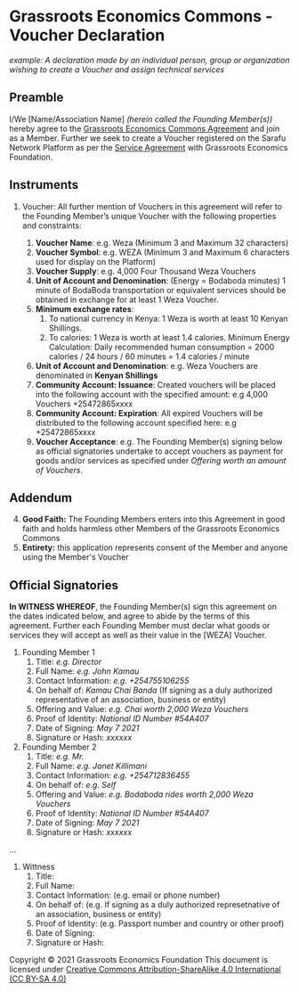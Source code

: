# Grassroots Economics Commons - Voucher Declaration

*example: A declaration made by an individual person, group or organization wishing to create a Voucher and assign technical services*

## Preamble

I/We [Name/Association Name] _(herein called the Founding Member(s))_ hereby agree to the [Grassroots Economics Commons Agreement](/legal/agreement/) and join as a Member. Further we seek to create a Voucher registered on the Sarafu Network Platform as per the [Service Agreement](/legal/service/) with Grassroots Economics Foundation.

## Instruments

1. Voucher: All further mention of Vouchers in this agreement will refer to the Founding Member’s unique Voucher with the following properties and constraints:

    1. **Voucher Name**: e.g. Weza (Minimum 3 and Maximum 32 characters)
    1. **Voucher Symbol**: e.g. WEZA (Minimum 3 and Maximum 6 characters used for display on the Platform)
    1. **Voucher Supply**: e.g. 4,000 Four Thousand Weza Vouchers
    1. **Unit of Account and Denomination**: (Energy = Bodaboda minutes) 1 minute of BodaBoda transportation or equivalent services should be obtained in exchange for at least 1 Weza Voucher.
    1. **Minimum exchange rates**:
        1. To national currency in Kenya: 1 Weza is worth at least 10 Kenyan Shillings.
        1. To calories: 1 Weza is worth at least 1.4 calories. Minimum Energy Calculation: Daily recommended human consumption = 2000 calories / 24 hours / 60 minutes = 1.4 calories / minute
    1. **Unit of Account and Denomination**: e.g. Weza Vouchers are denominated in **Kenyan Shillings**
    1. **Community Account: Issuance**: Created vouchers will be placed into the following account with the specified amount: e.g 4,000 Vouchers +25472865xxxx
    1. **Community Account: Expiration**: All expired Vouchers will be distributed to the following account specified here: e.g +25472865xxxx
    1. **Voucher Acceptance**: e.g. The Founding Member(s) signing below as official signatories undertake to accept vouchers as payment for goods and/or services as specified under *Offering worth an amount of Vouchers*.

## Addendum

4. **Good Faith:** The Founding Members enters into this Agreement in good faith and holds harmless other Members of the Grassroots Economics Commons
5. **Entirety:** this application represents consent of the Member and anyone using the Member's Voucher


## Official Signatories
**In WITNESS WHEREOF**, the Founding Member(s) sign this agreement on the dates indicated below, and agree to abide by the terms of this agreement. Further each Founding Member must declar what goods or services they will accept as well as their value in the [WEZA] Voucher. 

1. Founding Member 1
    1. Title: *e.g. Director*
    1. Full Name: *e.g. John Kamau*
    1. Contact Information: *e.g. +254755106255*
    1. On behalf of: *Kamau Chai Banda* (If signing as a duly authorized representative of an association, business or entity)
    1. Offering and Value: *e.g. Chai worth 2,000 Weza Vouchers*
    1. Proof of Identity: *National ID Number #54A407*
    1. Date of Signing: *May 7 2021*
    1. Signature or Hash: *xxxxxx*
1. Founding Member 2
    1. Title: *e.g. Mr.*
    1. Full Name: *e.g. Janet Killimani*
    1. Contact Information: *e.g. +254712836455*
    1. On behalf of: *e.g. Self*
    1. Offering and Value: *e.g. Bodaboda rides worth 2,000 Weza Vouchers*
    1. Proof of Identity: *National ID Number #54A407*
    1. Date of Signing: *May 7 2021*
    1. Signature or Hash: *xxxxxx*

...

1. Wittness
    1. Title:
    1. Full Name:
    1. Contact Information: (e.g. email or phone number)
    1. On behalf of: (e.g. If signing as a duly authorized represetnative of an association, business or entity)
    1. Proof of Identity: (e.g. Passport number and country or other proof)
    1. Date of Signing:
    1. Signature or Hash:


Copyright © 2021 Grassroots Economics Foundation
This document is licensed under [Creative Commons Attribution-ShareAlike 4.0 International (CC BY-SA 4.0)](https://creativecommons.org/licenses/by-sa/4.0/ )
